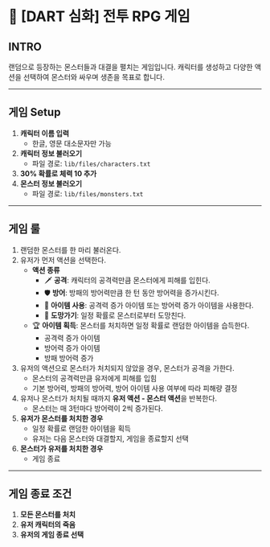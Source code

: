 # 🏹 [DART 심화] 전투 RPG 게임

## INTRO

랜덤으로 등장하는 몬스터들과 대결을 펼치는 게임입니다. 캐릭터를 생성하고 다양한 액션을 선택하여 몬스터와 싸우며 생존을 목표로 합니다.

---

## 게임 Setup

1. **캐릭터 이름 입력**
   - 한글, 영문 대소문자만 가능
2. **캐릭터 정보 불러오기**
   - 파일 경로: `lib/files/characters.txt`
3. **30% 확률로 체력 10 추가**
4. **몬스터 정보 불러오기**
   - 파일 경로: `lib/files/monsters.txt`

---

## 게임 룰

1. 랜덤한 몬스터를 한 마리 불러온다.
2. 유저가 먼저 액션을 선택한다.
   - **액션 종류**
     - 🗡️ **공격**: 캐릭터의 공격력만큼 몬스터에게 피해를 입힌다.
     - 🛡️ **방어**: 방패의 방어력만큼 한 턴 동안 방어력을 증가시킨다.
     - 🏺 **아이템 사용**: 공격력 증가 아이템 또는 방어력 증가 아이템을 사용한다.
     - 🏃 **도망가기**: 일정 확률로 몬스터로부터 도망친다.
   - 🏆 **아이템 획득**: 몬스터를 처치하면 일정 확률로 랜덤한 아이템을 습득한다.
     - 공격력 증가 아이템
     - 방어력 증가 아이템
     - 방패 방어력 증가
3. 유저의 액션으로 몬스터가 처치되지 않았을 경우, 몬스터가 공격을 가한다.
   - 몬스터의 공격력만큼 유저에게 피해를 입힘
   - 기본 방어력, 방패의 방어력, 방어 아이템 사용 여부에 따라 피해량 결정
4. 유저나 몬스터가 처치될 때까지 **유저 액션 - 몬스터 액션**을 반복한다.
   - 몬스터는 매 3턴마다 방어력이 2씩 증가된다.
5. **유저가 몬스터를 처치한 경우**
   - 일정 확률로 랜덤한 아이템을 획득
   - 유저는 다음 몬스터와 대결할지, 게임을 종료할지 선택
6. **몬스터가 유저를 처치한 경우**
   - 게임 종료

---

## 게임 종료 조건

1. **모든 몬스터를 처치**
2. **유저 캐릭터의 죽음**
3. **유저의 게임 종료 선택**
